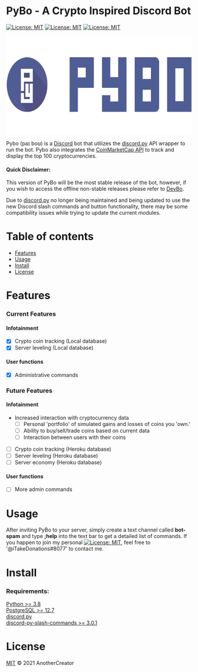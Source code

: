 # PyBo - A Crypto Inspired Discord Bot 
[![License: MIT](https://img.shields.io/badge/License-MIT-yellow.svg)](https://opensource.org/licenses/MIT) [![License: MIT](https://img.shields.io/badge/Development_Server-PyBo-blue.svg)](https://discord.gg/25wb7AbaV5) [![License: MIT](https://img.shields.io/badge/Invite-PyBo-blue.svg)](https://discord.com/api/oauth2/authorize?client_id=733004304855597056&permissions=2435968598&scope=bot%20applications.commands)

<p align="center">
  <img width="676" height="267" src="https://github.com/AnotherCreator/PyBo-Official/blob/master/assets/images/Pybo_Banner_Color.png">
</p>


Pybo (paɪ boʊ) is a [Discord](https://discord.com/brand-new) bot that utilizes the [discord.py](https://github.com/Rapptz/discord.py) 
API wrapper to run the bot. Pybo also integrates the [CoinMarketCap API](https://coinmarketcap.com/) to track and display the top 100 cryptocurrencies.

#### Quick Disclaimer:
This version of PyBo will be the most stable release of the bot, however, if you wish to access the offline non-stable releases please refer to [DevBo](https://github.com/AnotherCreator/DevBo-Official). 

Due to [discord.py](https://github.com/Rapptz/discord.py) no longer being maintained and being updated to use the new Discord slash commands and button functionality, there may be some compatibility issues while trying to update the current modules.

# Table of contents
- [Features](#features)
- [Usage](#usage)
- [Install](#install)
- [License](#license)

# Features
### Current Features
#### Infotainment
- [x] Crypto coin tracking (Local database)
- [x] Server leveling (Local database)
#### User functions
- [x] Administrative commands

### Future Features
#### Infotainment
- Increased interaction with cryptocurrency data
    - [ ] Personal 'portfolio' of simulated gains and losses of coins you 'own.'
    - [ ] Ability to buy/sell/trade coins based on current data
    - [ ] Interaction between users with their coins
- [ ] Crypto coin tracking (Heroku database)
- [ ] Server leveling (Heroku database)
- [ ] Server economy (Heroku database)
#### User functions
- [ ] More admin commands

# Usage

After inviting PyBo to your server, simply create a text channel called __bot-spam__ and type __;help__ into the
text bar to get a detailed list of commands. 
If you happen to join my personal [![License: MIT](https://img.shields.io/badge/Development_Server-PyBo-blue.svg)](https://discord.gg/25wb7AbaV5),
feel free to '@iTakeDonations#8077' to contact me.

# Install

### Requirements:
[Python >= 3.8](https://www.python.org/downloads/ "Python Download Page")  
[PostgreSQL >= 12.7](https://www.postgresql.org/download/ "PostgreSQL Download Page")  
[discord.py](https://github.com/Rapptz/discord.py)  
[discord-py-slash-commands >= 3.0.1](https://pypi.org/project/discord-py-slash-command/)

# License
[MIT](../LICENSE) © 2021 AnotherCreator
